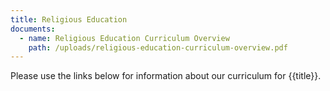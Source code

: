 ```yaml
---
title: Religious Education
documents:
  - name: Religious Education Curriculum Overview
    path: /uploads/religious-education-curriculum-overview.pdf
---
```


Please use the links below for information about our curriculum for {{title}}.
